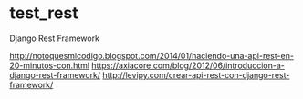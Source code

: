# test_rest
Django Rest Framework

http://notoquesmicodigo.blogspot.com/2014/01/haciendo-una-api-rest-en-20-minutos-con.html
https://axiacore.com/blog/2012/06/introduccion-a-django-rest-framework/
http://levipy.com/crear-api-rest-con-django-rest-framework/
